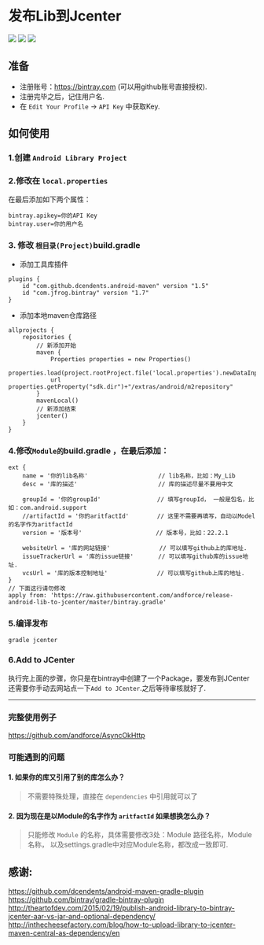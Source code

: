 # 发布Lib到Jcenter
![](https://img.shields.io/badge/Gradle-v2.14.1-red.svg)
![](https://img.shields.io/badge/Studio-v2.1.3-green.svg)
![](https://img.shields.io/badge/Java-7-blue.svg)

## 准备
+ 注册账号：https://bintray.com (可以用github账号直接授权).
+ 注册完毕之后，记住用户名.
+ 在 `Edit Your Profile` -> `API Key` 中获取Key.

## 如何使用
### 1.创建 `Android Library Project`
### 2.修改在 `local.properties` 
在最后添加如下两个属性：
``` script
bintray.apikey=你的API Key
bintray.user=你的用户名
```
### 3. 修改 `根目录(Project)`build.gradle
+ 添加工具库插件
``` script
plugins {
    id "com.github.dcendents.android-maven" version "1.5"
    id "com.jfrog.bintray" version "1.7"
}
```
+ 添加本地maven仓库路径
``` script
allprojects {
    repositories {
    	// 新添加开始
    	maven {
	    	Properties properties = new Properties()
			properties.load(project.rootProject.file('local.properties').newDataInputStream())
            url properties.getProperty("sdk.dir")+"/extras/android/m2repository"
        }
        mavenLocal()
        // 新添加结束
        jcenter()
    }
}
```

### 4.修改`Module的`build.gradle ，在最后添加：
``` script
ext {
	name = '你的lib名称'			        // lib名称，比如：My_Lib
	desc = '库的描述'   			        // 库的描述尽量不要用中文
	
	groupId = '你的groupId'			     // 填写groupId， 一般是包名，比如：com.android.support
	//artifactId = '你的aritfactId'	 	 // 这里不需要再填写，自动以Model的名字作为aritfactId
	version = '版本号'			            // 版本号，比如：22.2.1

	websiteUrl = '库的网站链接'		       // 可以填写github上的库地址.
	issueTrackerUrl = '库的issue链接'	    // 可以填写github库的issue地址.
	vcsUrl = '库的版本控制地址'		         // 可以填写github上库的地址.
}
// 下面这行请勿修改
apply from: 'https://raw.githubusercontent.com/andforce/release-android-lib-to-jcenter/master/bintray.gradle'
```

### 5.编译发布
``` script
gradle jcenter
```
### 6.Add to JCenter
执行完上面的步骤，你只是在bintray中创建了一个Package，要发布到JCenter还需要你手动去网站点一下`Add to JCenter`.之后等待审核就好了.

-------------------------
### 完整使用例子
https://github.com/andforce/AsyncOkHttp

### 可能遇到的问题
#### 1. 如果你的库又引用了别的库怎么办？
> 不需要特殊处理，直接在 `dependencies` 中引用就可以了

#### 2. 因为现在是以Module的名字作为 `aritfactId` 如果想换怎么办？
> 只能修改 `Module` 的名称，具体需要修改3处：Module 路径名称，Module 名称， 以及settings.gradle中对应Module名称，都改成一致即可.



## 感谢:
https://github.com/dcendents/android-maven-gradle-plugin
https://github.com/bintray/gradle-bintray-plugin
http://theartofdev.com/2015/02/19/publish-android-library-to-bintray-jcenter-aar-vs-jar-and-optional-dependency/
http://inthecheesefactory.com/blog/how-to-upload-library-to-jcenter-maven-central-as-dependency/en

